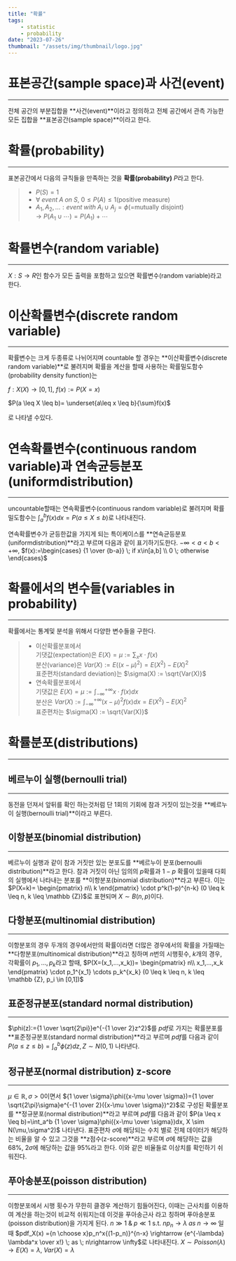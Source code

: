 ```yaml
---
title: "확률"
tags:
    - statistic
    - probability
date: "2023-07-26"
thumbnail: "/assets/img/thumbnail/logo.jpg"
---
```


# **표본공간(sample space)과 사건(event)**
---
전체 공간의 부분집합을 **사건(event)**이라고 정의하고 전체 공간에서 관측 가능한 모든 집합을 **표본공간(sample space)**이라고 한다.  

# **확률(probability)**
---
표본공간에서 다음의 규칙들을 만족하는 것을 **확률(probability)** $P$라고 한다. 

> * $P(S)=1$
> * $\forall \; event \; A \; on \; S$, $0 \leq P(A) \leq 1$(positive measure)
> * $A_1,A_2,… : event \; with \; A_i \cup A_j=\phi$(=mutually disjoint)  
> → $P(A_1 \cup \cdots ) = P(A_1) +\cdots$

# **확률변수(random variable)**
---
$X:S \rightarrow R$인 함수가 모든 출력을 포함하고 있으면 확률변수(random variable)라고 한다.  

# **이산확률변수(discrete random variable)**
---
확률변수는 크게 두종류로 나뉘어지며 countable 할 경우는 **이산확률변수(discrete random variable)**로 불려지며 확률을 계산을 할때 사용하는 확률밀도함수(probability density function)는 

$f:X(X) \rightarrow [0,1]$, $f(x):=P(X=x)$

$P(a \leq X \leq b)= \underset{a\leq x \leq b}{\sum}f(x)$

로 나타낼 수있다.  

# **연속확률변수(continuous random variable)과 연속균등분포(uniformdistribution)**
---
uncountable할때는 연속확률변수(continuous random variable)로 불려지며 확률밀도함수는 $\int_a^bf(x)dx=P(a \leq X \leq b)$로 나타내진다.

연속확률변수가 균등한값을 가지게 되는 특이케이스를 **연속균등분포(uniformdistribution)**라고 부르며 다음과 같이 표기하기도한다. $-\infty < a < b < + \infty$, $f(x):=\begin{cases}
  {1 \over {b-a}} \; if x\in[a,b] \\
  0 \; otherwise 
\end{cases}$  

# **확률에서의 변수들(variables in probability)**
---
확률에서는 통계및 분석을 위해서 다양한 변수들을 구한다.

> * 이산확률분포에서  
>    기댓값(expectation)은 $E(X) = \mu :=\sum_x x\cdot f(x)$  
>    분산(variance)은 $Var(X) :=E((x-\mu)^2) = E(X^2)-E(X)^2$  
>    표준편차(standard deviation)는 $\sigma(X) := \sqrt{Var(X)}$  
> * 연속확률분포에서  
> 기댓값은 $E(X) = \mu :=\int_{-\infty}^{+\infty} x\cdot f(x)dx$  
> 분산은 $Var(X) :=\int_{-\infty}^{+\infty}(x-\mu)^2f(x)dx = E(X^2)-E(X)^2$  
> 표준편차는 $\sigma(X) := \sqrt{Var(X)}$
    

# **확률분포(distributions)**
---
## **베르누이 실행(bernoulli trial)**
---
동전을 던져서 앞뒤를 확인 하는것처럼 단 1회의 기회에 참과 거짓이 있는것을 **베르누이 실행(bernoulli trial)**이라고 부른다.  

## **이항분포(binomial distribution)**
---
베르누이 실행과 같이 참과 거짓만 있는 분포도를 **베르누이 분포(bernoulli distribution)**라고 한다. 참과 거짓이 아닌 임의의 $p$확률과 $1-p$ 확률이 있을때 다회의 실행에서 나타내는 분포를 **이항분포(binomial distribution)**라고 부른다. 이는 $P(X=k)=
\begin{pmatrix}
n\\
k
\end{pmatrix} \cdot p^k(1-p)^{n-k} (0 \leq k \leq n, k \leq \mathbb {Z})$로 표현되며 $X \sim B(n,p)$이다.  

## **다항분포(multinomial distribution)**
---
이항분포의 경우 두개의 경우에서만의 확률이라면 더많은 경우에서의 확률을 가질때는 **다항분포(multinomical distribution)**라고 칭하며 $n$번의 시행횟수, $k$개의 경우, 각확률이 $p_1,…,p_k$라고 할때, $P(X=(x_1,...,x_k))=
\begin{pmatrix}
n\\
x_1,...,x_k
\end{pmatrix} \cdot p_1^{x_1} \cdots p_k^{x_k} (0 \leq k \leq n, k \leq \mathbb {Z}, p_i \in [0,1])$  

## **표준정규분포(standard normal distribution)**
---
$\phi(z):={1 \over \sqrt{2\pi}}e^{-{1 \over 2}z^2}$를 $pdf$로 가지는 확률분포를 **표준정규분포(standard normal distribution)**라고 부르며 $pdf$를 다음과 같이 $P(a \leq z \leq b)=\int_a^b \phi(z)dz, Z \sim N(0,1)$ 나타낸다.  

## **정규분포(normal distribution) z-score**
---
$\mu \in \mathbb{R}, \sigma > 0$이면서 ${1 \over \sigma}\phi({x-\mu \over \sigma})={1 \over \sqrt{2\pi}\sigma}e^{-{1 \over 2}({x-\mu \over \sigma})^2}$로 구성된 확률분포를 **정규분포(normal distribution)**라고 부르며 $pdf$를 다음과 같이 $P(a \leq x \leq b)=\int_a^b {1 \over \sigma}\phi({x-\mu \over \sigma})dx, X \sim N(\mu,\sigma^2)$ 나타낸다. 표준편차 $\sigma$에 해당되는 수치 별로 전체 데이터가 해당하는 비율을 알 수 있고 그것을 **z점수(z-score)**라고 부르며 $\sigma$에 해당하는 값을 68%, $2\sigma$에 해당하는 값을 95%라고 한다. 이와 같은 비율들로 이상치를 확인하기 쉬워진다.  

## **푸아송분포(poisson distribution)**
---
이항분포에서 시행 횟수가 무한히 클경우 계산하기 힘들어진다, 이때는 근사치를 이용하여 계산을 하는것이 비교적 쉬워지는데 이것을 푸아송근사 라고 칭하며 푸아송분포(poisson distribution)을 가지게 된다. $n \gg 1 \; \& \; p \ll 1$ s.t. $np_n \rightarrow \lambda \; as \; n \rightarrow \infty$ 일때 $pdf_X(x) ={n \choose x}p_n^x{(1-p_n)}^{n-x} \rightarrow {e^{-\lambda} \lambda^x \over x!} \; as \; n\rightarrow \infty$로 나타내진다. $X \sim Poisson(\lambda) \rightarrow E(X) =\lambda, \; Var(X)=\lambda$  
